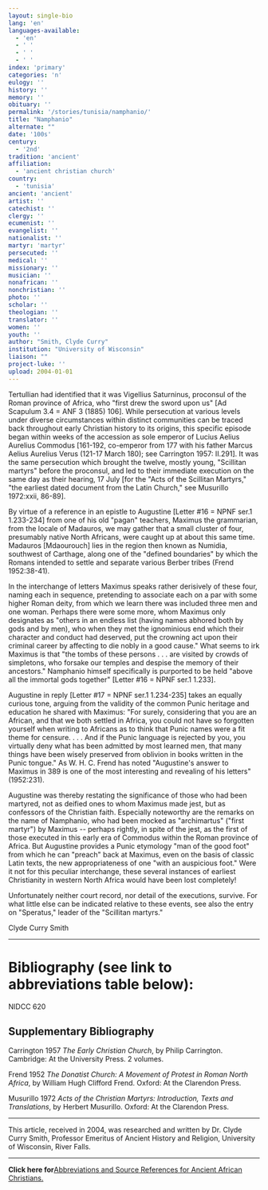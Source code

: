 ```yaml
---
layout: single-bio
lang: 'en'
languages-available:
  - 'en'
  - ' '
  - ' '
  - ' '
index: 'primary'
categories: 'n'
eulogy: ''
history: ''
memory: ''
obituary: ''
permalink: '/stories/tunisia/namphanio/'
title: "Namphanio"
alternate: ""
date: '100s'
century:
  - '2nd'
tradition: 'ancient'
affiliation:
  - 'ancient christian church'
country:
  - 'tunisia'
ancient: 'ancient'
artist: ''
catechist: ''
clergy: ''
ecumenist: ''
evangelist: ''
nationalist: ''
martyr: 'martyr'
persecuted: ''
medical: ''
missionary: ''
musician: ''
nonafrican: ''
nonchristian: ''
photo: ''
scholar: ''
theologian: ''
translator: ''
women: ''
youth: ''
author: "Smith, Clyde Curry"
institution: "University of Wisconsin"
liaison: ""
project-luke: ''
upload: 2004-01-01
---
```




Tertullian had identified that it was Vigellius Saturninus, proconsul of the Roman province of Africa, who "first drew the sword upon us" [Ad Scapulum 3.4 = ANF 3 (1885) 106].  While persecution at various levels under diverse circumstances within distinct communities can be traced back throughout early Christian history to its origins, this specific episode began within weeks of the accession as sole emperor of Lucius Aelius Aurelius Commodus [161-192, co-emperor from 177 with his father Marcus Aelius Aurelius Verus (121-17 March 180); see Carrington 1957: II.291].  It was the same persecution which brought the twelve, mostly young, "Scillitan martyrs" before the proconsul, and led to their immediate execution on the same day as their hearing, 17 July [for the "Acts of the Scillitan Martyrs," "the earliest dated document from the Latin Church," see Musurillo 1972:xxii, 86-89].

By virtue of a reference in an epistle to Augustine [Letter #16 = NPNF ser.1 1.233-234] from one of his old "pagan" teachers, Maximus the grammarian, from the locale of Madauros, we may gather that a small cluster of four, presumably native North Africans, were caught up at about this same time.  Madauros [Mdaourouch] lies in the region then known as Numidia, southwest of Carthage, along one of the "defined boundaries" by which the Romans intended to settle and separate various Berber tribes (Frend 1952:38-41).

In the interchange of letters Maximus speaks rather derisively of these four, naming each in sequence, pretending to associate each on a par with some higher Roman deity, from which we learn there was included three men and one woman.  Perhaps there were some more, whom Maximus only designates as "others in an endless list (having names abhored both by gods and by men), who when they met the ignominious end which their character and conduct had deserved, put the crowning act upon their criminal career by affecting to die nobly in a good cause."  What seems to irk Maximus is that "the tombs of these persons . . . are visited by crowds of simpletons, who forsake our temples and despise the memory of their ancestors."  Namphanio himself specifically is purported to be held "above all the immortal gods together" [Letter #16 = NPNF ser.1 1.233].

Augustine in reply [Letter #17 = NPNF ser.1 1.234-235] takes an equally curious tone, arguing from the validity of the common Punic heritage and education he shared with Maximus:  "For surely, considering that you are an African, and that we both settled in Africa, you could not have so forgotten yourself when writing to Africans as to think that Punic names were a fit theme for censure.  . . .  And if the Punic language is rejected by you, you virtually deny what has been admitted by most learned men, that many things have been wisely preserved from oblivion in books written in the Punic tongue."  As W. H. C. Frend has noted "Augustine's answer to Maximus in 389 is one of the most interesting and revealing of his letters" (1952:231).

Augustine was thereby restating the significance of those who had been martyred, not as deified ones to whom Maximus made jest, but as confessors of the Christian faith.  Especially noteworthy are the remarks on the name of Namphanio, who had been mocked as "archimartus" ("first martyr") by Maximus -- perhaps rightly, in spite of the jest, as the first of those executed in this early era of Commodus within the Roman province of Africa.  But Augustine provides a Punic etymology "man of the good foot" from which he can "preach" back at Maximus, even on the basis of classic Latin texts, the new appropriateness of one "with an auspicious foot."  Were it not for this peculiar interchange, these several instances of earliest Christianity in western North Africa would have been lost completely!

Unfortunately neither court record, nor detail of the executions, survive.  For what little else can be indicated relative to these events, see also the entry on "Speratus," leader of the "Scillitan martyrs."

Clyde Curry Smith

---

# Bibliography (see link to abbreviations table below):

NIDCC 620

## Supplementary Bibliography

Carrington 1957
*The Early Christian Church*, by Philip Carrington.  Cambridge:  At the University Press.  2 volumes.

Frend 1952
*The Donatist Church:  A Movement of Protest in Roman North Africa*, by William Hugh Clifford Frend.  Oxford:  At the Clarendon Press.

Musurillo 1972
*Acts of the Christian Martyrs:  Introduction, Texts and Translations*, by Herbert Musurillo.  Oxford:  At the Clarendon Press.

---

This article, received in 2004, was researched and written by Dr. Clyde Curry Smith, Professor Emeritus of Ancient History and Religion, University of Wisconsin, River Falls.

---

**Click here for**[Abbreviations and Source References for Ancient African Christians.]({{site.url}}/resources/ancient-references/)
